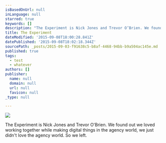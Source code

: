 ```yaml
---
isBasedOnUrl: null
inLanguage: null
starred: true
keywords: []
description: "The Experiment is Nick Jones and Trevor O’Brien. We found out we loved working together while making digital things in the agency world, we just didn't love the agency world. So we set out to find the sort of projects we wished we were working on, and the sort of collaborators we wished we were working with. So far, so good. Now, we ask ourselves these three questions before we take on any project... "
title: The Experiment
dateModified: '2015-09-08T18:00:28.841Z'
datePublished: '2015-09-08T18:02:18.344Z'
sourcePath: _posts/2015-09-03-f91638c5-b8af-4468-94bb-b9a504ac145e.md
published: true
tags:
  - test
  - whatever
authors: []
publisher:
  name: null
  domain: null
  url: null
  favicon: null
_type: null

---
```

![](https://the-grid-user-content.s3-us-west-2.amazonaws.com/046eeb38-56e3-4eba-8f3b-81bc4ce0c063.png)

The Experiment is Nick Jones and Trevor O'Brien. We found out we loved working together while making digital things in the agency world, we just didn't love the agency world. So we left.